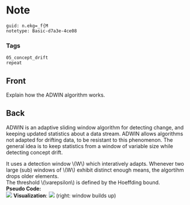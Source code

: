 # Note
```
guid: n.ekg=_f{M
notetype: Basic-d7a3e-4ce08
```

### Tags
```
05_concept_drift
repeat
```

## Front
Explain how the ADWIN algorithm works.

## Back
ADWIN is an adaptive sliding window algorithm for detecting change,
and keeping updated statistics about a data stream. ADWIN allows
algorithms not adapted for drifting data, to be resistant to this
phenomenon. The general idea is to keep statistics from a window of
variable size while detecting concept drift.
<div>
  It uses a detection window \(W\) which interatively adapts.
  Whenever two large (sub) windows of \(W\) exhibit distinct enough
  means, the algortihm drops older elements.
</div>
<div>
  The threshold \(\varepsilon\) is defined by the Hoeffding bound.
</div>
<div>
  <b>Pseudo Code:</b>
</div>
<div>
  <img src="paste-614fe4118efe86a159a03a8b3f1a04f0dea9d3fb.jpg">
  <b>Visualization</b>: <img src= 
  "paste-7efa4b6272ef88bc7693aba6a6fee2fa7fc8666b.jpg"> (right:
  window builds up)
</div>
